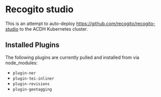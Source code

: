 # Recogito studio

This is an attempt to auto-deploy https://github.com/recogito/recogito-studio to the ACDH Kubernetes cluster.

## Installed Plugins

The following plugins are currently pulled and installed from via node_modules:

- `plugin-ner`
- `plugin-tei-inliner`
- `plugin-revisions`
- `plugin-geotagging`
